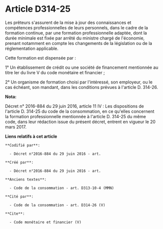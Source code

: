 # Article D314-25

Les prêteurs s'assurent de la mise à jour des connaissances et compétences professionnelles de leurs personnels, dans le
cadre de la formation continue, par une formation professionnelle adaptée, dont la durée minimale est fixée par arrêté du
ministre chargé de l'économie, prenant notamment en compte les changements de la législation ou de la réglementation
applicable. 

Cette formation est dispensée par : 

1° Un établissement de crédit ou une société de financement mentionnée au titre Ier du livre V du code monétaire et
financier ; 

2° Un organisme de formation choisi par l'intéressé, son employeur, ou le cas échéant, son mandant, dans les conditions
prévues à l'article D. 314-26.

**Nota:**

Décret n° 2016-884 du 29 juin 2016, article 11 IV : Les dispositions de l'article D. 314-25 du code de la consommation, en ce
qu'elles concernent la formation professionnelle mentionnée à l'article D. 314-25 du même code, dans leur rédaction issue du
présent décret, entrent en vigueur le 20 mars 2017.

**Liens relatifs à cet article**

	**Codifié par**:

	  - Décret n°2016-884 du 29 juin 2016 - art.

	**Créé par**:

	  - Décret n°2016-884 du 29 juin 2016 - art.

	**Anciens textes**:

	  - Code de la consommation - art. D313-10-4 (MMN)

	**Cité par**:

	  - Code de la consommation - art. D314-26 (V)

	**Cite**:

	  - Code monétaire et financier (V)
